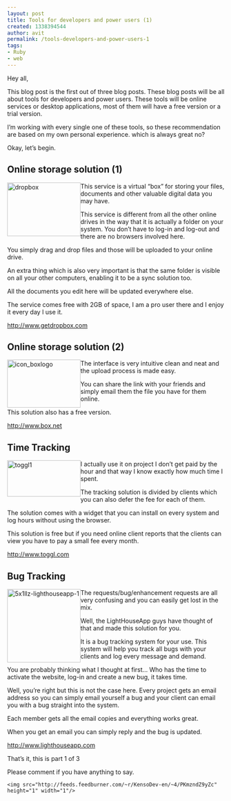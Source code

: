 ```yaml
---
layout: post
title: Tools for developers and power users (1)
created: 1338394544
author: avit
permalink: /tools-developers-and-power-users-1
tags:
- Ruby
- web
---
```

<p>Hey all,</p>

<p>This blog post is the first out of three blog posts. These blog posts will be all about tools for developers and power users. These tools will be online services or desktop applications, most of them will have a free version or a trial version.</p>

<p>I’m working with every single one of these tools, so these recommendation are based on my own personal experience. which is always great no?</p>

<p>Okay, let’s begin. <h2>Online storage solution (1)</h2> <a href='http://www.getdropbox.com'><img align='left' alt='dropbox' border='0' height='124' src='http://www.kensodev.com/wp-content/uploads/2009/08/dropbox.jpg' style='display: inline; margin-left: 0px; margin-right: 0px; border: 0px;' title='dropbox' width='170' /></a> This service is a virtual “box” for storing your files, documents and other valuable digital data you may have.</p>

<p>This service is different from all the other online drives in the way that it is actually a folder on your system. You don’t have to log-in and log-out and there are no browsers involved here.</p>

<p>You simply drag and drop files and those will be uploaded to your online drive.</p>

<p>An extra thing which is also very important is that the same folder is visible on all your other computers, enabling it to be a sync solution too.</p>

<p>All the documents you edit here will be updated everywhere else.</p>

<p>The service comes free with 2GB of space, I am a pro user there and I enjoy it every day I use it.</p>
<a href='http://www.getdropbox.com'>http://www.getdropbox.com</a><h2>Online storage solution (2)</h2><a href='http://www.box.net'><img align='left' alt='icon_boxlogo' border='0' height='111' src='http://www.kensodev.com/wp-content/uploads/2009/08/icon_boxlogo.jpg' style='display: inline; margin-left: 0px; margin-right: 0px; border: 0px;' title='icon_boxlogo' width='170' /></a>
<p>The interface is very intuitive clean and neat and the upload process is made easy.</p>

<p>You can share the link with your friends and simply email them the file you have for them online.</p>

<p>This solution also has a free version.</p>
<a href='http://www.box.net'>http://www.box.net</a><h2>Time Tracking</h2><a href='http://www.kensodev.com/wp-content/uploads/2009/08/toggl1.png'><img align='left' alt='toggl1' border='0' height='84' src='http://www.kensodev.com/wp-content/uploads/2009/08/toggl1_thumb.png' style='display: inline; margin-left: 0px; margin-right: 0px; border: 0px;' title='toggl1' width='170' /></a>
<p>I actually use it on project I don’t get paid by the hour and that way I know exactly how much time I spent.</p>

<p>The tracking solution is divided by clients which you can also defer the fee for each of them.</p>

<p>The solution comes with a widget that you can install on every system and log hours without using the browser.</p>

<p>This solution is free but if you need online client reports that the clients can view you have to pay a small fee every month.</p>
<a href='http://www.toggl.com'>http://www.toggl.com</a><h2>Bug Tracking</h2><a href='http://www.lighthouseapp.com'><img align='left' alt='5x1llz-lighthouseapp-1' border='0' height='170' src='http://www.kensodev.com/wp-content/uploads/2009/08/5x1llzlighthouseapp11.jpg' style='display: inline; margin-left: 0px; margin-right: 0px; border: 0px;' title='5x1llz-lighthouseapp-1' width='170' /></a>
<p>The requests/bug/enhancement requests are all very confusing and you can easily get lost in the mix.</p>

<p>Well, the LightHouseApp guys have thought of that and made this solution for you.</p>

<p>It is a bug tracking system for your use. This system will help you track all bugs with your clients and log every message and demand.</p>

<p>You are probably thinking what I thought at first… Who has the time to activate the website, log-in and create a new bug, it takes time.</p>

<p>Well, you’re right but this is not the case here. Every project gets an email address so you can simply email yourself a bug and your client can email you with a bug straight into the system.</p>

<p>Each member gets all the email copies and everything works great.</p>

<p>When you get an email you can simply reply and the bug is updated.</p>
<a href='http://www.lighthouseapp.com'>http://www.lighthouseapp.com</a>
<p>That’s it, this is part 1 of 3</p>

<p>Please comment if you have anything to say.</p>
      
    <img src="http://feeds.feedburner.com/~r/KensoDev-en/~4/PKmzndZ9yZc" height="1" width="1"/>
